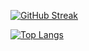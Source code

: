 [![GitHub Streak](http://github-readme-streak-stats.herokuapp.com?user=victorDigital&theme=dark&background=000000)](https://git.io/streak-stats)

[![Top Langs](https://github-readme-stats.vercel.app/api/top-langs/?username=victorDigital&layout=compact&theme=vision-friendly-dark)](https://github.com/anuraghazra/github-readme-stats)

